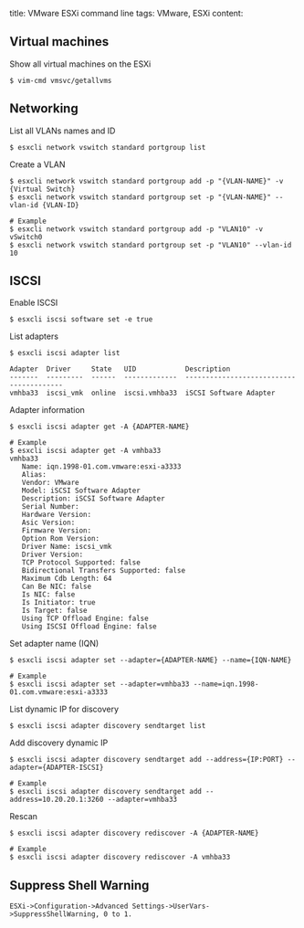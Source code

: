 title: VMware ESXi command line
tags: VMware, ESXi
content:

## Virtual machines

Show all virtual machines on the ESXi
```
$ vim-cmd vmsvc/getallvms
```

## Networking

List all VLANs names and ID
```
$ esxcli network vswitch standard portgroup list
```

Create a VLAN
```
$ esxcli network vswitch standard portgroup add -p "{VLAN-NAME}" -v {Virtual Switch}
$ esxcli network vswitch standard portgroup set -p "{VLAN-NAME}" --vlan-id {VLAN-ID}
```

```
# Example
$ esxcli network vswitch standard portgroup add -p "VLAN10" -v vSwitch0
$ esxcli network vswitch standard portgroup set -p "VLAN10" --vlan-id 10
```

<!-- pagebreak -->

## ISCSI

Enable ISCSI
```
$ esxcli iscsi software set -e true
```

List adapters
```
$ esxcli iscsi adapter list

Adapter  Driver     State   UID            Description
-------  ---------  ------  -------------  ----------------------------------------
vmhba33  iscsi_vmk  online  iscsi.vmhba33  iSCSI Software Adapter
```

Adapter information
```
$ esxcli iscsi adapter get -A {ADAPTER-NAME}
```

```
# Example
$ esxcli iscsi adapter get -A vmhba33
vmhba33
   Name: iqn.1998-01.com.vmware:esxi-a3333
   Alias:
   Vendor: VMware
   Model: iSCSI Software Adapter
   Description: iSCSI Software Adapter
   Serial Number:
   Hardware Version:
   Asic Version:
   Firmware Version:
   Option Rom Version:
   Driver Name: iscsi_vmk
   Driver Version:
   TCP Protocol Supported: false
   Bidirectional Transfers Supported: false
   Maximum Cdb Length: 64
   Can Be NIC: false
   Is NIC: false
   Is Initiator: true
   Is Target: false
   Using TCP Offload Engine: false
   Using ISCSI Offload Engine: false
```

Set adapter name (IQN)
```
$ esxcli iscsi adapter set --adapter={ADAPTER-NAME} --name={IQN-NAME}
```

```
# Example
$ esxcli iscsi adapter set --adapter=vmhba33 --name=iqn.1998-01.com.vmware:esxi-a3333
```

List dynamic IP for discovery
```
$ esxcli iscsi adapter discovery sendtarget list
```

Add discovery dynamic IP
```
$ esxcli iscsi adapter discovery sendtarget add --address={IP:PORT} --adapter={ADAPTER-ISCSI}
```

```
# Example
$ esxcli iscsi adapter discovery sendtarget add --address=10.20.20.1:3260 --adapter=vmhba33
```

Rescan
```
$ esxcli iscsi adapter discovery rediscover -A {ADAPTER-NAME}
```

```
# Example
$ esxcli iscsi adapter discovery rediscover -A vmhba33
```

## Suppress Shell Warning
```
ESXi->Configuration->Advanced Settings->UserVars->SuppressShellWarning, 0 to 1.
```
